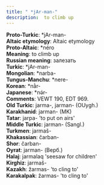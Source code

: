 ```yaml
---
title: " *jAr-man-"
description:  to climb up
---
```


<strong>Proto-Turkic</strong>:  *jAr-man-<br>
<strong>Altaic etymology</strong>:  Altaic etymology<br>
<strong> Proto-Altaic</strong>:  *néro<br>
<strong>Meaning</strong>:  to climb up<br>
<strong>Russian meaning</strong>:  залезать<br>
<strong>Turkic</strong>:  *jAr-man-<br>
<strong>Mongolian</strong>:  *narba-<br>
<strong>Tungus-Manchu</strong>:  *nere-<br>
<strong>Korean</strong>:  *nằr-<br>
<strong>Japanese</strong>:  *nǝ́r-<br>
<strong>Comments</strong>:  VEWT 190, EDT 969.<br>
<strong>Old Turkic</strong>:  jarma-, jarman- (OUygh.)<br>
<strong>Karakhanid</strong>:  jarman- (MK)<br>
<strong>Tatar</strong>:  jarpa- 'to put on airs'<br>
<strong>Middle Turkic</strong>:  jarman- (Sangl.)<br>
<strong>Turkmen</strong>:  jarmaš-<br>
<strong>Khakassian</strong>:  čarban-<br>
<strong>Shor</strong>:  čarban-<br>
<strong>Oyrat</strong>:  jarman- (Верб.)<br>
<strong>Halaj</strong>:  jarmalaq 'seesaw for children'<br>
<strong>Kirghiz</strong>:  jarmaš-<br>
<strong>Kazakh</strong>:  žarmas- 'to cling to'<br>
<strong>Karakalpak</strong>:  žarmas- 'to cling to'<br>


